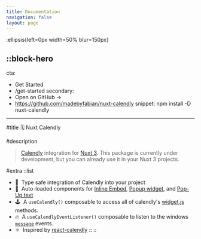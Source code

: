 ```yaml
---
title: Documentation
navigation: false
layout: page
---
```


:ellipsis{left=0px width=50% blur=150px}

::block-hero
---
cta:
  - Get Started
  - /get-started
secondary:
  - Open on GitHub →
  - https://github.com/madebyfabian/nuxt-calendly
snippet: npm install -D nuxt-calendly

---

#title
🗓️ Nuxt Calendly

#description
> [Calendly](https://www.calendly.com) integration for [Nuxt 3](https://nuxt.com). This package is currently under development, but you can already use it in your Nuxt 3 projects.

#extra
  ::list
  - 💪 &nbsp;Type safe integration of Calendly into your project
  - 🧱 &nbsp;Auto-loaded components for [Inline Embed](https://help.calendly.com/hc/en-us/articles/223147027), [Popup widget](https://help.calendly.com/hc/en-us/articles/223147027), and [Pop-Up text](https://help.calendly.com/hc/en-us/articles/223147027)
  - 🕹️ &nbsp;A `useCalendly()` composable to access all of calendly's [widget.js](https://assets.calendly.com/assets/external/widget.js) methods.
  - 🔥 &nbsp;A `useCalendlyEventListener()` composable to listen to the windows [`message`](https://developer.calendly.com/api-docs/ZG9jOjI3ODM2MTAz-notifying-the-parent-window) events.
  - ⚛️ &nbsp;Inspired by [react-calendly](https://github.com/tcampb/react-calendly)
  ::
::
